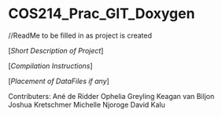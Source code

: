 # COS214_Prac_GIT_Doxygen

//ReadMe to be filled in as project is created


[*Short Description of Project*]

[*Compilation Instructions*]

[*Placement of DataFiles if any*]


Contributers:
    Ané de Ridder                Ophelia Greyling            Keagan van Biljon                 
    Joshua Kretschmer            Michelle Njoroge            David Kalu

